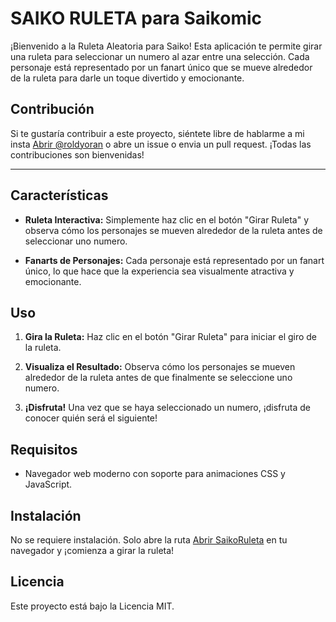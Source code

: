 # SAIKO RULETA para Saikomic

¡Bienvenido a la Ruleta Aleatoria para Saiko! Esta aplicación te permite girar una ruleta para seleccionar un numero al azar entre una selección. Cada personaje está representado por un fanart único que se mueve alrededor de la ruleta para darle un toque divertido y emocionante.

## Contribución

Si te gustaría contribuir a este proyecto, siéntete libre de hablarme a mi insta [Abrir @roldyoran](https://www.instagram.com/roldyoran) o abre un issue o envia un pull request. ¡Todas las contribuciones son bienvenidas!

----

## Características

- **Ruleta Interactiva:** Simplemente haz clic en el botón "Girar Ruleta" y observa cómo los personajes se mueven alrededor de la ruleta antes de seleccionar uno numero.

- **Fanarts de Personajes:** Cada personaje está representado por un fanart único, lo que hace que la experiencia sea visualmente atractiva y emocionante.

## Uso

1. **Gira la Ruleta:** Haz clic en el botón "Girar Ruleta" para iniciar el giro de la ruleta.

2. **Visualiza el Resultado:** Observa cómo los personajes se mueven alrededor de la ruleta antes de que finalmente se seleccione uno numero.

3. **¡Disfruta!** Una vez que se haya seleccionado un numero, ¡disfruta de conocer quién será el siguiente!

<!-- 
## Capturas de Pantalla

![Ejemplo de Ruleta](screenshot.png) -->

## Requisitos

- Navegador web moderno con soporte para animaciones CSS y JavaScript.

## Instalación

No se requiere instalación. Solo abre la ruta [Abrir SaikoRuleta](https://edgaralvarez-rol.github.io/Saiko_Ruleta/) en tu navegador y ¡comienza a girar la ruleta!


## Licencia

Este proyecto está bajo la Licencia MIT.
